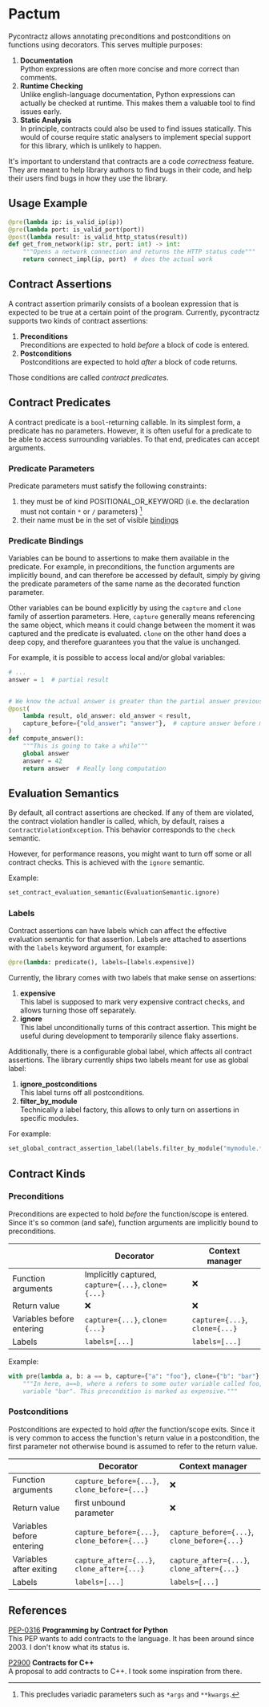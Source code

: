 # Pactum

Pycontractz allows annotating preconditions and postconditions on functions using decorators.
This serves multiple purposes:

1. **Documentation**  
   Python expressions are often more concise and more correct than comments.
2. **Runtime Checking**  
   Unlike english-language documentation, Python expressions can actually be checked at runtime.
   This makes them a valuable tool to find issues early.
3. **Static Analysis**  
   In principle, contracts could also be used to find issues statically. This would of course
   require static analysers to implement special support for this library, which is unlikely to
   happen.

It's important to understand that contracts are a code *correctness* feature. They are meant to
help library authors to find bugs in their code, and help their users find bugs in how they use
the library.

## Usage Example

```python
@pre(lambda ip: is_valid_ip(ip))
@pre(lambda port: is_valid_port(port))
@post(lambda result: is_valid_http_status(result))
def get_from_network(ip: str, port: int) -> int:
    """Opens a network connection and returns the HTTP status code"""
    return connect_impl(ip, port)  # does the actual work
```

## Contract Assertions

A contract assertion primarily consists of a boolean expression that is expected to be true at
a certain point of the program. Currently, pycontractz supports two kinds of contract assertions:

1. **Preconditions**  
   Preconditions are expected to hold _before_ a block of code is entered.
2. **Postconditions**  
   Postconditions are expected to hold _after_ a block of code returns.

Those conditions are called _contract predicates_.

## Contract Predicates

A contract predicate is a `bool`-returning callable. In its simplest form, a predicate has no
parameters. However, it is often useful for a predicate to be able to access surrounding variables.
To that end, predicates can accept arguments.

### Predicate Parameters

Predicate parameters must satisfy the following constraints:

1. they must be of kind POSITIONAL_OR_KEYWORD (i.e. the declaration must not contain `*` or `/`
   parameters) [^1]
2. their name must be in the set of visible [bindings](#anchor-bindings)

[^1]: This precludes variadic parameters such as `*args` and `**kwargs`.

<a name="anchor-bindings"></a>

### Predicate Bindings

Variables can be bound to assertions to make them available in the predicate. For example, in
preconditions, the function arguments are implicitly bound, and can therefore be accessed by default,
simply by giving the predicate parameters of the same name as the decorated function parameter.

Other variables can be bound explicitly by using the `capture` and `clone` family of assertion
parameters. Here, `capture` generally means referencing the same object, which means it could change
between the moment it was captured and the predicate is evaluated. `clone` on the other hand does
a deep copy, and therefore guarantees you that the value is unchanged.

For example, it is possible to access local and/or global variables:

```python
# ...
answer = 1  # partial result


# We know the actual answer is greater than the partial answer previously computed
@post(
    lambda result, old_answer: old_answer < result,
    capture_before={"old_answer": "answer"},  # capture answer before modification
)
def compute_answer():
    """This is going to take a while"""
    global answer
    answer = 42
    return answer  # Really long computation

```

## Evaluation Semantics

By default, all contract assertions are checked. If any of them are violated, the contract
violation handler is called, which, by default, raises a `ContractViolationException`. This
behavior corresponds to the `check` semantic.

However, for performance reasons, you might want to turn off some or all contract checks. This is
achieved with the `ignore` semantic.

Example:

```python
set_contract_evaluation_semantic(EvaluationSemantic.ignore)
```

### Labels

Contract assertions can have labels which can affect the effective evaluation semantic for that
assertion. Labels are attached to assertions with the `labels` keyword argument, for example:

```python
@pre(lambda: predicate(), labels=[labels.expensive])
```

Currently, the library comes with two labels that make sense on assertions:

1. **expensive**  
   This label is supposed to mark very expensive contract checks, and allows turning those off
   separately.
2. **ignore**  
   This label unconditionally turns of this contract assertion. This might be useful during
   development to temporarily silence flaky assertions.

Additionally, there is a configurable global label, which affects all contract assertions. The
library currently ships two labels meant for use as global label:

1. **ignore_postconditions**  
   This label turns off all postconditions.
2. **filter_by_module**  
   Technically a label factory, this allows to only turn on assertions in specific modules.

For example:

```python
set_global_contract_assertion_label(labels.filter_by_module("mymodule.*"))
```

## Contract Kinds

### Preconditions

Preconditions are expected to hold _before_ the function/scope is entered. Since it's so common
(and safe), function arguments are implicitly bound to preconditions.

|                           | Decorator                                           | Context manager                |
|---------------------------|-----------------------------------------------------|--------------------------------|
| Function arguments        | Implicitly captured, `capture={...}`, `clone={...}` | ❌                              |
| Return value              | ❌                                                   | ❌                              |
| Variables before entering | `capture={...}`, `clone={...}`                      | `capture={...}`, `clone={...}` |
| Labels                    | `labels=[...]`                                      | `labels=[...]`                 |

Example:

```python
with pre(lambda a, b: a == b, capture={"a": "foo"}, clone={"b": "bar"}, labels=[labels.expensive]):
    """In here, a==b, where a refers to some outer variable called foo, and b is a deep copy of
    variable "bar". This precondition is marked as expensive."""
```

### Postconditions

Postconditions are expected to hold _after_ the function/scope exits. Since it is very common to
access the function's return value in a postcondition, the first parameter not otherwise bound is
assumed to refer to the return value.

|                           | Decorator                                    | Context manager                              |
|---------------------------|----------------------------------------------|----------------------------------------------|
| Function arguments        | `capture_before={...}`, `clone_before={...}` | ❌                                            |
| Return value              | first unbound parameter                      | ❌                                            |
| Variables before entering | `capture_before={...}`, `clone_before={...}` | `capture_before={...}`, `clone_before={...}` |
| Variables after exiting   | `capture_after={...}`, `clone_after={...}`   | `capture_after={...}`, `clone_after={...}`   |
| Labels                    | `labels=[...]`                               | `labels=[...]`                               |

## References

[PEP-0316](https://peps.python.org/pep-0316/) **Programming by Contract for Python**  
This PEP wants to add contracts to the language. It has been around since 2003. I don't know what
its status is.

[P2900](https://wg21.link/p2900) **Contracts for C++**  
A proposal to add contracts to C++. I took some inspiration from there.